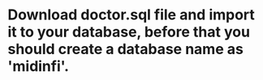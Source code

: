 # Download doctor.sql file and import it to your database, before that you should create a database name as 'midinfi'.

